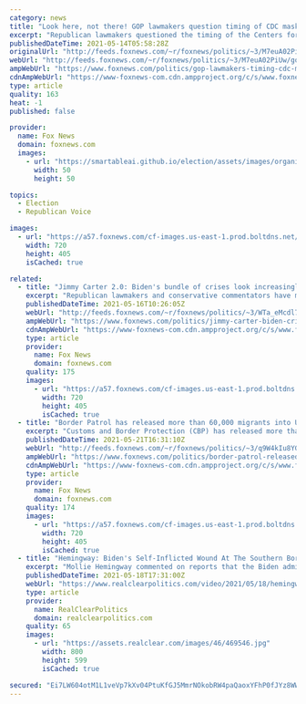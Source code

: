 ```yaml
---
category: news
title: "Look here, not there! GOP lawmakers question timing of CDC mask announcement amid Biden crises"
excerpt: "Republican lawmakers questioned the timing of the Centers for Disease Control and Prevention’s decision to ease indoor mask requirements on Thursday as the Biden administration contends with crises on several fronts."
publishedDateTime: 2021-05-14T05:58:28Z
originalUrl: "http://feeds.foxnews.com/~r/foxnews/politics/~3/M7euA02PiUw/gop-lawmakers-timing-cdc-mask-announcement-biden"
webUrl: "http://feeds.foxnews.com/~r/foxnews/politics/~3/M7euA02PiUw/gop-lawmakers-timing-cdc-mask-announcement-biden"
ampWebUrl: "https://www.foxnews.com/politics/gop-lawmakers-timing-cdc-mask-announcement-biden.amp"
cdnAmpWebUrl: "https://www-foxnews-com.cdn.ampproject.org/c/s/www.foxnews.com/politics/gop-lawmakers-timing-cdc-mask-announcement-biden.amp"
type: article
quality: 163
heat: -1
published: false

provider:
  name: Fox News
  domain: foxnews.com
  images:
    - url: "https://smartableai.github.io/election/assets/images/organizations/foxnews.com-50x50.jpg"
      width: 50
      height: 50

topics:
  - Election
  - Republican Voice

images:
  - url: "https://a57.foxnews.com/cf-images.us-east-1.prod.boltdns.net/v1/static/694940094001/1cfba054-5fdf-49a6-9ea3-6652fb6d8e72/5a3f7982-dd8c-49a4-a551-d0257b9d766f/1280x720/match/720/405/image.jpg?ve=1&tl=1"
    width: 720
    height: 405
    isCached: true

related:
  - title: "Jimmy Carter 2.0: Biden's bundle of crises look increasingly like 1970s"
    excerpt: "Republican lawmakers and conservative commentators have made multiple comparisons between the Joe Biden and Jimmy Carter administrations."
    publishedDateTime: 2021-05-16T10:26:05Z
    webUrl: "http://feeds.foxnews.com/~r/foxnews/politics/~3/WTa_eMcdl78/jimmy-carter-biden-crises-1970s"
    ampWebUrl: "https://www.foxnews.com/politics/jimmy-carter-biden-crises-1970s.amp"
    cdnAmpWebUrl: "https://www-foxnews-com.cdn.ampproject.org/c/s/www.foxnews.com/politics/jimmy-carter-biden-crises-1970s.amp"
    type: article
    provider:
      name: Fox News
      domain: foxnews.com
    quality: 175
    images:
      - url: "https://a57.foxnews.com/cf-images.us-east-1.prod.boltdns.net/v1/static/694940094001/198530bb-d185-486d-8857-92461ae5a01f/0013eadb-6808-4e68-a958-67e1f426972c/1280x720/match/720/405/image.jpg?ve=1&tl=1"
        width: 720
        height: 405
        isCached: true
  - title: "Border Patrol has released more than 60,000 migrants into US under Biden"
    excerpt: "Customs and Border Protection (CBP) has released more than 60,000 migrants into the U.S. since President Biden took office in January, as the administration has scrambled to deal with a dramatic surge in numbers at the border -- which critics say is a crisis of its own making."
    publishedDateTime: 2021-05-21T16:31:10Z
    webUrl: "http://feeds.foxnews.com/~r/foxnews/politics/~3/q9W4kIu8YG0/border-patrol-released-60000-migrants-under-biden"
    ampWebUrl: "https://www.foxnews.com/politics/border-patrol-released-60000-migrants-under-biden.amp"
    cdnAmpWebUrl: "https://www-foxnews-com.cdn.ampproject.org/c/s/www.foxnews.com/politics/border-patrol-released-60000-migrants-under-biden.amp"
    type: article
    provider:
      name: Fox News
      domain: foxnews.com
    quality: 174
    images:
      - url: "https://a57.foxnews.com/cf-images.us-east-1.prod.boltdns.net/v1/static/694940094001/18f558c8-044d-40d8-b2a1-3c6a8b9e3263/bb4da93d-9b1e-4d30-8086-e40006961777/1280x720/match/720/405/image.jpg?ve=1&tl=1"
        width: 720
        height: 405
        isCached: true
  - title: "Hemingway: Biden's Self-Inflicted Wound At The Southern Border"
    excerpt: "Mollie Hemingway commented on reports that the Biden administration is reallocating $2.1 billion to the Southern border, saying that voters are likely surprised how fast the situation spiraled out of control during FNC's \"Outnumbered\" panel on Monday."
    publishedDateTime: 2021-05-18T17:31:00Z
    webUrl: "https://www.realclearpolitics.com/video/2021/05/18/hemingway_bidens_self-inflicted_wound_at_the_southern_border.html#!"
    type: article
    provider:
      name: RealClearPolitics
      domain: realclearpolitics.com
    quality: 65
    images:
      - url: "https://assets.realclear.com/images/46/469546.jpg"
        width: 800
        height: 599
        isCached: true

secured: "Ei7LW604otM1L1veVp7kXv04PtuKfGJ5MmrNOkobRW4paQaoxYFhP0fJYz8WWXeh79QtXwREYDzbM/HagKWKal9F3zI4Dk38a/L5E98S++beeb9dzm5qsoj0j+lxulmsJ7xg3DllhEjR1iT1BYOfHxOY9YniTunwwgWMYrU7kLlTLJZdMw8vpDIel4aoS1szqtdrfpKLFdKMOrTlVxV64r9BK4VXhQcQiDTzuAAiat3nCp2q9LZy98BHPqVh5hTdXahNqf1pVJzeMVRc4YkRGo7EPEzLE+WcVQHCXLbYX39jQMwo22LRQ1Kt16D0M0WzOVsrYMZczcbxheC7oA/SJ1h4YiDetWaL6z+iiE1coww=;BFRbHexY3uqdJepmRcqM4g=="
---
```


